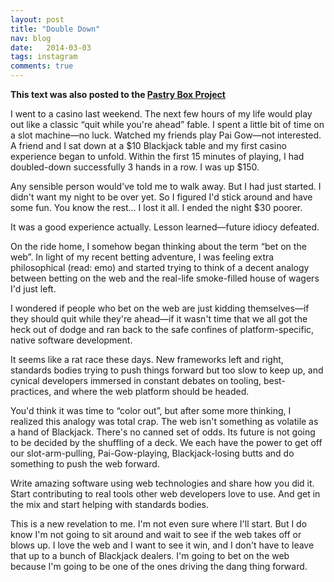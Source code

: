 ```yaml
---
layout: post
title: "Double Down"
nav: blog
date:   2014-03-03
tags: instagram
comments: true
---
```


**This text was also posted to the [Pastry Box Project](https://the-pastry-box-project.net/tyler-benziger/2014-may-20)**

I went to a casino last weekend. The next few hours of my life would play out
like a classic &ldquo;quit while you're ahead&rdquo; fable. I spent a little bit of time on
a slot machine&mdash;no luck. Watched my friends play Pai Gow&mdash;not
interested. A friend and I sat down at a $10 Blackjack table and my first
casino experience began to unfold. Within the first 15 minutes of playing, I
had doubled-down successfully 3 hands in a row. I was up $150.

Any sensible person would've told me to walk away. But I had just started. I
didn't want my night to be over yet. So I figured I'd stick around and have
some fun. You know the rest... I lost it all. I ended the night $30 poorer.

It was a good experience actually. Lesson learned&mdash;future idiocy
defeated.

On the ride home, I somehow began thinking about the term &ldquo;bet on the web&rdquo;. In
light of my recent betting adventure, I was feeling extra philosophical (read:
emo) and started trying to think of a decent analogy between betting on the web
and the real-life smoke-filled house of wagers I'd just left.

I wondered if people who bet on the web are just kidding themselves&mdash;if
they should quit while they're ahead&mdash;if it wasn't time that we all got
the heck out of dodge and ran back to the safe confines of platform-specific,
native software development.

It seems like a rat race these days. New frameworks left and right, standards
bodies trying to push things forward but too slow to keep up, and cynical
developers immersed in constant debates on tooling, best-practices, and where
the web platform should be headed.

You'd think it was time to &ldquo;color out&rdquo;, but after some more thinking, I
realized this analogy was total crap. The web isn't something as volatile as a
hand of Blackjack. There's no canned set of odds. Its future is not going to be
decided by the shuffling of a deck. We each have the power to get off our
slot-arm-pulling, Pai-Gow-playing, Blackjack-losing butts and do something to
push the web forward.

Write amazing software using web technologies and share how you did it. Start
contributing to real tools other web developers love to use. And get in the mix
and start helping with standards bodies.

This is a new revelation to me. I'm not even sure where I'll start. But I do
know I'm not going to sit around and wait to see if the web takes off or blows
up. I love the web and I want to see it win, and I don't have to leave that up
to a bunch of Blackjack dealers. I'm going to bet on the web because I'm going
to be one of the ones driving the dang thing forward.
